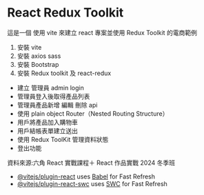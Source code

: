 # React Redux Toolkit

這是一個
使用 vite 來建立 react 專案並使用 Redux Toolkit 的電商範例

1. 安裝 vite
2. 安裝 axios sass
3. 安裝 Bootstrap
4. 安裝 Redux toolkit 及 react-redux

- 建立 管理員 admin login
- 管理員登入後取得產品列表
- 管理員產品新增 編輯 刪除 api
- 使用 plain object Router（Nested Routing Structure）
- 用戶將產品加入購物車
- 用戶結帳表單建立送出
- 使用 Redux ToolKit 管理資料狀態
- 登出功能

資料來源:六角 React 實戰課程＋ React 作品實戰 2024 冬季班

- [@vitejs/plugin-react](https://github.com/vitejs/vite-plugin-react/blob/main/packages/plugin-react/README.md) uses [Babel](https://babeljs.io/) for Fast Refresh
- [@vitejs/plugin-react-swc](https://github.com/vitejs/vite-plugin-react-swc) uses [SWC](https://swc.rs/) for Fast Refresh

